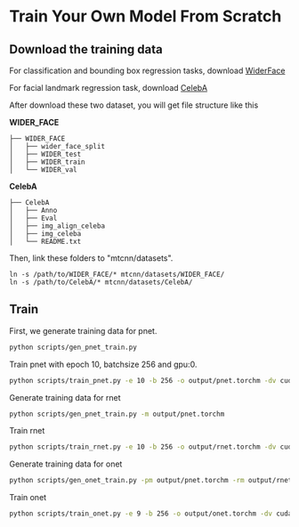 # Train Your Own Model From Scratch

## Download the training data
For classification and bounding box regression tasks, download [WiderFace](http://shuoyang1213.me/WIDERFACE/)

For facial landmark regression task, download [CelebA](http://mmlab.ie.cuhk.edu.hk/projects/CelebA.html)

After download these two dataset, you will get file structure like this

**WIDER_FACE**
```
├── WIDER_FACE
│   ├── wider_face_split
│   ├── WIDER_test
│   ├── WIDER_train
│   └── WIDER_val
```

**CelebA**
```
├── CelebA
│   ├── Anno
│   ├── Eval
│   ├── img_align_celeba
│   ├── img_celeba
│   └── README.txt
```
Then, link these folders to "mtcnn/datasets".
```
ln -s /path/to/WIDER_FACE/* mtcnn/datasets/WIDER_FACE/
ln -s /path/to/CelebA/* mtcnn/datasets/CelebA/
```

## Train
First, we generate training data for pnet.
```bash
python scripts/gen_pnet_train.py
```
Train pnet with epoch 10, batchsize 256 and gpu:0.
```bash
python scripts/train_pnet.py -e 10 -b 256 -o output/pnet.torchm -dv cuda:0 -r True
```
Generate training data for rnet
```bash
python scripts/gen_pnet_train.py -m output/pnet.torchm
```
Train rnet
```bash
python scripts/train_rnet.py -e 10 -b 256 -o output/rnet.torchm -dv cuda:0
```
Generate training data for onet
```bash
python scripts/gen_onet_train.py -pm output/pnet.torchm -rm output/rnet.torchm
```
Train onet
```bash
python scripts/train_onet.py -e 9 -b 256 -o output/onet.torchm -dv cuda:1 -r True
```



